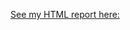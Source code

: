 
[See my HTML report here:  ](http://htmlpreview.github.io/?https://github.com/zuehlkescott5/Coursera/blob/master/Data%20Science%20Specialization/Practical%20Machine%20Learning/SZ_PML_FINAL.html)